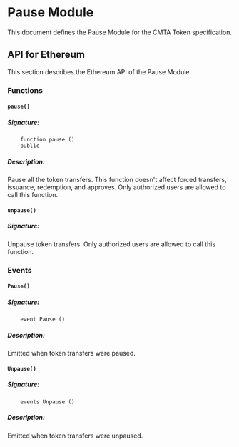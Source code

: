 # Pause Module

This document defines the Pause Module for the CMTA Token specification.


## API for Ethereum

This section describes the Ethereum API of the Pause Module.

### Functions

#### `pause()`

##### Signature:

```solidity
    function pause ()
    public
```

##### Description:

Pause all the token transfers.
This function doesn't affect forced transfers, issuance, redemption, and approves.
Only authorized users are allowed to call this function.

#### `unpause()`

##### Signature:

Unpause token transfers.
Only authorized users are allowed to call this function.

### Events

#### `Pause()`

##### Signature:

```solidity
    event Pause ()
```

##### Description:

Emitted when token transfers were paused.

#### `Unpause()`

##### Signature:

```solidity
    events Unpause ()
```

##### Description:

Emitted when token transfers were unpaused.
